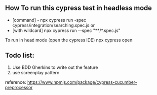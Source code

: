 ## How To run this cypress test in headless mode
- [command] - npx cypress run -spec cypress/integration/searching.spec.js
or
- [with wildcard] npx cypress run --spec "**/*.spec.js"

To run in head mode (open the cypress IDE)
npx cypress open 


## Todo list:
1. Use BDD Gherkins to write out the feature
2. use screenplay pattern


reference:
https://www.npmjs.com/package/cypress-cucumber-preprocessor


